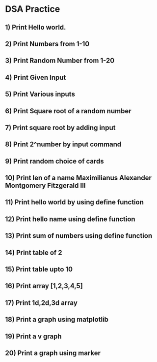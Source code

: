 # DSA Practice

## 1)  Print Hello world.

## 2)  Print Numbers from 1-10

## 3)  Print Random Number from 1-20

## 4)  Print Given Input 

## 5)  Print Various inputs

## 6)  Print Square root of  a   random number 

## 7)  Print square root by adding input
 
## 8)  Print 2^number by input command 

## 9)  Print random choice of cards 

## 10) Print len of a name  Maximilianus Alexander Montgomery Fitzgerald III

## 11) Print hello world by using define function 

## 12) Print hello name using define function

## 13) Print sum of numbers using define function

## 14) Print table of 2

## 15) Print table upto 10

## 16) Print array [1,2,3,4,5]
 
 ## 17) Print 1d,2d,3d array

 ## 18) Print a  graph using matplotlib 

 ## 19) Print a v graph

 ##  20) Print a graph using marker